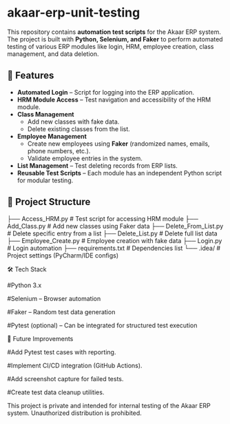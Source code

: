 # akaar-erp-unit-testing

This repository contains **automation test scripts** for the Akaar ERP system.  
The project is built with **Python, Selenium, and Faker** to perform automated testing of various ERP modules like login, HRM, employee creation, class management, and data deletion.

## 📌 Features
- **Automated Login** – Script for logging into the ERP application.
- **HRM Module Access** – Test navigation and accessibility of the HRM module.
- **Class Management**  
  - Add new classes with fake data.  
  - Delete existing classes from the list.
- **Employee Management**  
  - Create new employees using **Faker** (randomized names, emails, phone numbers, etc.).  
  - Validate employee entries in the system.
- **List Management** – Test deleting records from ERP lists.
- **Reusable Test Scripts** – Each module has an independent Python script for modular testing.

## 📂 Project Structure
├── Access_HRM.py # Test script for accessing HRM module
├── Add_Class.py # Add new classes using Faker data
├── Delete_From_List.py # Delete specific entry from a list
├── Delete_List.py # Delete full list data
├── Employee_Create.py # Employee creation with fake data
├── Login.py # Login automation
├── requirements.txt # Dependencies list
└── .idea/ # Project settings (PyCharm/IDE configs)

🛠️ Tech Stack

#Python 3.x

#Selenium – Browser automation

#Faker – Random test data generation

#Pytest (optional) – Can be integrated for structured test execution

📌 Future Improvements

#Add Pytest test cases with reporting.

#Implement CI/CD integration (GitHub Actions).

#Add screenshot capture for failed tests.

#Create test data cleanup utilities.

This project is private and intended for internal testing of the Akaar ERP system.
Unauthorized distribution is prohibited.
